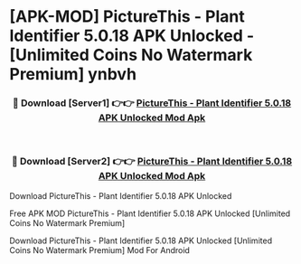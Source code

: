# [APK-MOD] PictureThis - Plant Identifier 5.0.18 APK Unlocked - [Unlimited Coins No Watermark Premium] ynbvh



<div align="center">
<h3>🔴 Download [Server1] 👉👉 <a href="https://momento.my/?title=PictureThis_-_Plant_Identifier_5.0.18_APK_Unlocked">PictureThis - Plant Identifier 5.0.18 APK Unlocked Mod Apk</a></h3><br>

<h3>🔴 Download [Server2] 👉👉 <a href="https://momento.my/?title=PictureThis_-_Plant_Identifier_5.0.18_APK_Unlocked">PictureThis - Plant Identifier 5.0.18 APK Unlocked Mod Apk</a></h3>
</div>



Download PictureThis - Plant Identifier 5.0.18 APK Unlocked 

Free APK MOD PictureThis - Plant Identifier 5.0.18 APK Unlocked [Unlimited Coins No Watermark Premium]

Download PictureThis - Plant Identifier 5.0.18 APK Unlocked [Unlimited Coins No Watermark Premium] Mod For Android
